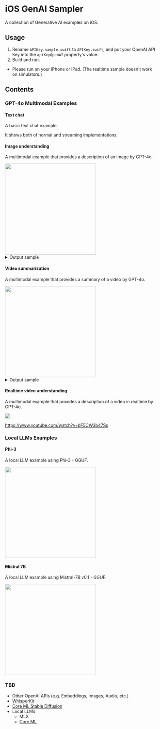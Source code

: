 # iOS GenAI Sampler

A collection of Generative AI examples on iOS.

## Usage

1. Rename `APIKey.sample.swift` to `APIKey.swift`, and put your OpenAI API Key into the `apiKeyOpenAI` property's value.
2. Build and run.
  - Please run on your iPhone or iPad. (The realtime sample doesn't work on simulators.)

## Contents

### GPT-4o Multimodal Examples

#### Text chat

A basic text chat example.

It shows both of normal and streaming implementations.


#### Image understanding

A multimodal example that provides a description of an image by GPT-4o.

<img src="images/image-und.png" width="300">


<details>
<summary>Output sample</summary>
The image shows a person sitting at a table holding a smartphone. The person is looking at the phone and appears to in the be process of recording or viewing a video themselves of on the device. The person is wearing a dark hoodie with the "OpenAI" logo on it. 

On the table, there is a black mug with the OpenAI logo on it. To the right side of the image there is, close-up a view of the phone screen the showing reflection of the person. 

The setting to appears indoors be, with a lamp and a chair visible in the background. The lighting is warm, creating a comfortable atmosphere.

</details>



#### Video summarization

A multimodal example that provides a summary of a video by GPT-4o.

<img src="images/video-sum2.png" width="300">

<details>
<summary>Output sample</summary>
The video appear frames to be from a, presentation likely related Apple's to WWDC21 event.

1. The first frame shows three animated M charactersemoji partially illuminated.
2. The second frame displays an Apple MacBook with the WWDC21 logo and four icons representing different applications.
3. The following frames depict person a, likely a presenter providing, an explanation. The environment suggests it is tech a-focused presentation, with cameras and i anMac visible in the background.
4. There is gradual text overlay appearing next to the presenter topics includingMinimum focus with " distance," "-bit HDR video," " Effects inVideo10 Control Center," "Performance best practices," and "urfaceIOS compression."
5. The final frame shows a black screen with the text "AV captureFoundation classes."

The frames collectively depict a segment from an Apple developer session, where technical details and best practices related to video capturing and effects are being discussed.
</details>



#### Realtime video understanding

A multimodal example that provides a description of a video in realtime by GPT-4o.

![](images/realtime1.gif)

https://www.youtube.com/watch?v=bF5CW3b47Ss


### Local LLMs Examples

#### Phi-3

A local LLM example using Phi-3 - GGUF.

<img src="images/phi3_2.png" width="300">

#### Mistral 7B

A local LLM example using Mistral-7B v0.1 - GGUF.

<img src="images/mistral_2.png" width="300">


### TBD

- Other OpenAI APIs (e.g. Embeddings, Images, Audio, etc.)
- [WhisperKit](https://www.docswell.com/s/shu223/KRXDLE-whisperkit)
- [Core ML Stable Diffusion](https://zenn.dev/shu223/articles/coreml-stable-diffusion)
- Local LLMs
  - MLX
  - [Core ML](https://zenn.dev/shu223/articles/coreml-exporters)
